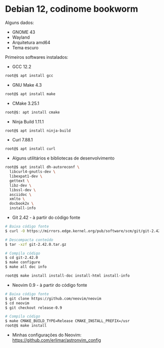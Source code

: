 Debian 12, codinome bookworm
============================

Alguns dados:

* GNOME 43
* Wayland
* Arquitetura amd64
* Tema escuro

Primeiros softwares instalados:

* GCC 12.2
```sh
root@$ apt install gcc
```

* GNU Make 4.3
```sh
root@$ apt install make
```

* CMake 3.25.1
```sh
root@$: apt install cmake
```

* Ninja Build 1.11.1
```sh
root@$ apt install ninja-build
```

* Curl 7.88.1
```sh
root@$ apt install curl
```

* Alguns utilitários e bibliotecas de desenvolvimento
```sh
root@$ apt install dh-autoreconf \
  libcurl4-gnutls-dev \
  libexpat1-dev \
  gettext \
  libz-dev \
  libssl-dev \
  asciidoc \
  xmlto \
  docbook2x \
  install-info
```

* Git 2.42 - à partir do código fonte
```sh
# Baixa código fonte
$ curl -O https://mirrors.edge.kernel.org/pub/software/scm/git/git-2.42.0.tar.gz

# Descompacta conteúdo
$ tar -xzf git-2.42.0.tar.gz

# Compila código
$ cd git-2.42.0
$ make configure
$ make all doc info

root@$ make install install-doc install-html install-info
```

* Neovim 0.9 - à partir do código fonte
```sh
# Baixa código fonte
$ git clone https://github.com/neovim/neovim
$ cd neovim
$ git checkout release-0.9

# Compila código
$ make CMAKE_BUILD_TYPE=Release CMAKE_INSTALL_PREFIX=/usr
root@$ make install
```
  - Minhas configurações do Neovim: https://github.com/erlimar/astronvim_config

